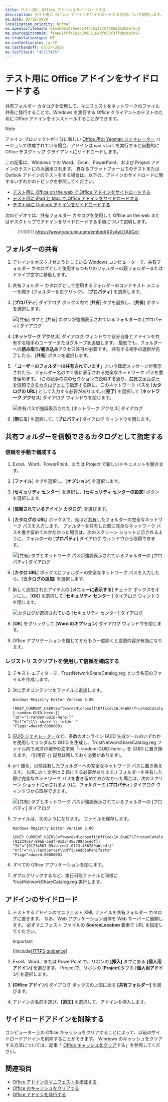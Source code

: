 ```yaml
---
title: テスト用に Office アドインをサイドロードする
description: テスト用に Office アドインをサイドロードする方法について説明します。
ms.date: 02/18/2020
localization_priority: Normal
ms.openlocfilehash: d8e1b0e1078ee534445baf275f386d85d68675c0
ms.sourcegitcommit: fa4e81fcf41b1c39d5516edf078f3ffdbd4a3997
ms.translationtype: MT
ms.contentlocale: ja-JP
ms.lasthandoff: 03/17/2020
ms.locfileid: "42717405"
---
```

# <a name="sideload-office-add-ins-for-testing"></a>テスト用に Office アドインをサイドロードする

共有フォルダー カタログを使用して、マニフェストをネットワークのファイル共有に発行することで、Windows を実行する Office クライアントのテストのために Office アドインをインストールすることができます。

> [!NOTE]
> アドイン プロジェクトが十分に新しい [Office 用の Yeoman ジェネレーター](https://github.com/OfficeDev/generator-office) バージョンで作成されている場合、アドインは `npm start` を実行すると自動的に Office デスクトップ クライアントにサイドロードします。

この記事は、Windows での Word、Excel、PowerPoint、および Project アドインのテストにのみ適用されます。 異なるプラットフォームでのテストまたは Outlook アドインのテストをする場合は、以下の、アドインのサイドロードに関するいずれかのトピックを参照してください。

- [テスト用に Office on the web で Office アドインをサイドロードする](sideload-office-add-ins-for-testing.md)
- [テスト用に iPad と Mac で Office アドインをサイドロードする](sideload-an-office-add-in-on-ipad-and-mac.md)
- [テスト用に Outlook アドインをサイドロードする](../outlook/sideload-outlook-add-ins-for-testing.md)

次のビデオでは、共有フォルダー カタログを使用して Office on the web またはデスクトップでアドインをサイドロードする手順について説明します。  

> [!VIDEO https://www.youtube.com/embed/XXsAw2UUiQo]

## <a name="share-a-folder"></a>フォルダーの共有

1. アドインをホストさせようとしている Windows コンピューターで、共有フォルダー カタログとして使用するつもりのフォルダーの親フォルダーまたはドライブ文字に移動します。

2. 共有フォルダー カタログとして使用するフォルダーのコンテキスト メニューを開き (フォルダーを右クリック)、[**プロパティ**] を選択します。

3. [**プロパティ**] ダイアログ ボックス内で [**共有**] タブを選択し、[**共有**] ボタンを選択します。

    ![[共有] タブと [共有] ボタンが強調表示されているフォルダーの [プロパティ] ダイアログ](../images/sideload-windows-properties-dialog.png)

4. [**ネットワーク アクセス**] ダイアログ ウィンドウで自分自身とアドインを共有する相手のユーザーまたはグループを追加します。 最低でも、フォルダーへの**読み取り/書き込み**アクセス許可が必要です。 共有する相手の選択が完了したら、[**共有**] ボタンを選択します。

5. 「**ユーザーのフォルダーは共有されています**」という確認メッセージが表示されたら、フォルダー名のすぐ後に表示される完全なネットワーク パスを書き留めます。 (この記事の次のセクションで説明する通り、[共有フォルダーを信頼できるカタログとして指定する](#specify-the-shared-folder-as-a-trusted-catalog)際に、このネットワーク パスを [**カタログの URL**] として入力する必要があります。) [**完了**] を選択して [**ネットワーク アクセス**] ダイアログ ウィンドウを閉じます。

   ![共有パスが強調表示された [ネットワーク アクセス] ダイアログ](../images/sideload-windows-network-access-dialog.png)

6. [**閉じる**] を選択して、[**プロパティ**] ダイアログ ウィンドウを閉じます。

## <a name="specify-the-shared-folder-as-a-trusted-catalog"></a>共有フォルダーを信頼できるカタログとして指定する

### <a name="configure-the-trust-manually"></a>信頼を手動で構成する

1. Excel、Word、PowerPoint、または Project で新しいドキュメントを開きます。

2. [**ファイル**] タブを選択し、[**オプション**] を選択します。

3. [**セキュリティ センター**] を選択し、[**セキュリティ センターの設定**] ボタンを選択します。

4. [**信頼されているアドイン カタログ**] を選びます。

5. [**カタログの URL**] ボックスで、先ほど[共有](#share-a-folder)したフォルダーの完全なネットワーク パスを入力します。 フォルダーを共有した際に完全なネットワーク パスを書き留めておかなかった場合は、次のスクリーン ショットに示されるように、フォルダーの [**プロパティ**] ダイアログ ウィンドウから取得できます。

    ![[共有] タブとネットワーク パスが強調表示されているフォルダーの [プロパティ] ダイアログ](../images/sideload-windows-properties-dialog-2.png)

6. [**カタロ URL**] ボックスにフォルダーの完全なネットワーク パスを入力したら、[**カタログの追加**] を選択します。

7. 新しく追加されたアイテムの [**メニューに表示する**] チェック ボックスをオンにし、[**OK**] を選択して [**セキュリティ センター** ] ダイアログ ウィンドウを閉じます。 

    ![カタログが選択されている [セキュリティ センター] ダイアログ](../images/sideload-windows-trust-center-dialog.png)

8. [**OK**] をクリックして [**Word のオプション**] ダイアログ ウィンドウを閉じます。

9. Office アプリケーションを閉じてからもう一度開くと変更内容が有効になります。

### <a name="configure-the-trust-with-a-registry-script"></a>レジストリ スクリプトを使用して信頼を構成する

1. テキスト エディターで、TrustNetworkShareCatalog.reg という名前のファイルを作成します。

2. 次に示すコンテンツをファイルに追加します。

    ```
    Windows Registry Editor Version 5.00

    [HKEY_CURRENT_USER\Software\Microsoft\Office\16.0\WEF\TrustedCatalogs\{-random-GUID-here-}]
    "Id"="{-random-GUID-here-}"
    "Url"="\\\\-share-\\-folder-"
    "Flags"=dword:00000001
    ```
3. [GUID ジェネレーター](https://guidgenerator.com/)など、多数のオンライン GUID 生成ツールのいずれかを使用してランダムな GUID を生成し、TrustNetworkShareCatalog.reg ファイル内で*両方の場所*の文字列「-random-GUID-here-」を GUID に置き換えます。 (引用符 `{}` 記号は残しておく必要があります)。

4. `Url` 値を、以前[共有](#share-a-folder)したフォルダーへの完全なネットワーク パスに置き換えます。 (URL の `\` 文字は 2 倍にする必要があります。) フォルダーを共有した際に完全なネットワーク パスを書き留めておかなかった場合は、次のスクリーン ショットに示されるように、フォルダーの [**プロパティ**] ダイアログ ウィンドウから取得できます。

    ![[共有] タブとネットワーク パスが強調表示されているフォルダーの [プロパティ] ダイアログ](../images/sideload-windows-properties-dialog-2.png)

5. ファイルは、次のようになります。 ファイルを保存します。

    ```
    Windows Registry Editor Version 5.00

    [HKEY_CURRENT_USER\Software\Microsoft\Office\16.0\WEF\TrustedCatalogs\{01234567-89ab-cedf-0123-456789abcedf}]
    "Id"="{01234567-89ab-cedf-0123-456789abcedf}"
    "Url"="\\\\TestServer\\OfficeAddinManifests"
    "Flags"=dword:00000001
    ```

6. *すべて*の Office アプリケーションを閉じます。

7. ダブルクリックするなど、実行可能ファイルと同様に TrustNetworkShareCatalog.reg 実行します。

## <a name="sideload-your-add-in"></a>アドインのサイドロード

1. テストするアドインのマニフェスト XML ファイルを共有フォルダー カタログに置きます。 なお、Web アプリケーション自体を Web サーバーに展開します。 必ずマニフェスト ファイルの **SourceLocation** 要素で URL を指定してください。

    > [!IMPORTANT]
    > [!include[HTTPS guidance](../includes/https-guidance.md)]

2. Excel、Word、または PowerPoint で、リボンの **[挿入]** タブにある **[個人用アドイン]** を選びます。 Projectで、リボンの [**Project**]タブの [**個人用アドイン**] を選択します。

3. **[Office アドイン]** ダイアログ ボックスの上部にある **[共有フォルダー]** を選びます。

4. アドインの名前を選び、**[追加]** を選択して、アドインを挿入します。

## <a name="remove-a-sideloaded-add-in"></a>サイドロードアドインを削除する

コンピューター上の Office キャッシュをクリアすることによって、以前のサイドロードアドインを削除することができます。 Windows のキャッシュをクリアする方法については、記事「 [Office キャッシュをクリア](clear-cache.md#clear-the-office-cache-on-windows)する」を参照してください。

## <a name="see-also"></a>関連項目

- [Office アドインのマニフェストを検証する](troubleshoot-manifest.md)
- [Office のキャッシュをクリアする](clear-cache.md)
- [Office アドインを発行する](../publish/publish.md)